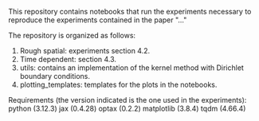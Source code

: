 This repository contains notebooks that run the experiments necessary to reproduce the experiments contained in the paper "..."

The repository is organized as follows:

1. Rough spatial: experiments section 4.2.
2. Time dependent: section 4.3.
3. utils: contains an implementation of the kernel method with Dirichlet boundary conditions.
4. plotting_templates: templates for the plots in the notebooks.

Requirements (the version indicated is the one used in the experiments):
python (3.12.3)
jax (0.4.28)
optax (0.2.2)
matplotlib (3.8.4)
tqdm (4.66.4)
